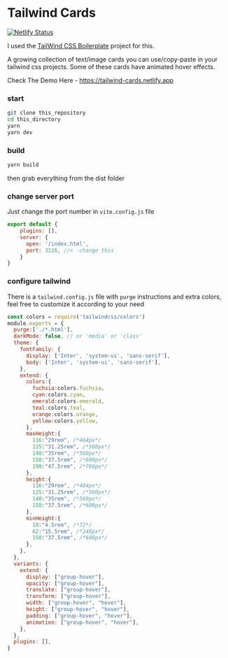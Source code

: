 # Tailwind Cards

[![Netlify Status](https://api.netlify.com/api/v1/badges/d9d621c2-bace-4ca0-95e0-3ad4f38318cf/deploy-status)](https://app.netlify.com/sites/tailwind-cards/deploys)

I used the [TailWind CSS Boilerplate](https://github.com/hasinhayder/tailwind-boilerplate) project for this. 

A growing collection of text/image cards you can use/copy-paste in your tailwind css projects. Some of these cards have animated hover effects.

Check The Demo Here - https://tailwind-cards.netlify.app


### start
```sh
git clone this_repository
cd this_directory
yarn
yarn dev
```

### build
```sh
yarn build
```

then grab everything from the dist folder

### change server port
Just change the port number in `vite.config.js` file
```javascript
export default {
    plugins: [],
    server: {
      open: '/index.html',
      port: 3116, //< -change this
    }
}

```

### configure tailwind
There is a `tailwind.config.js` file with `purge` instructions and extra colors, feel free to customize it according to your need
```javascript
const colors = require('tailwindcss/colors')
module.exports = {
  purge:['./*.html'],
  darkMode: false, // or 'media' or 'class'
  theme: {
    fontFamily: {
      display: ['Inter', 'system-ui', 'sans-serif'],
      body: ['Inter', 'system-ui', 'sans-serif'],
    },
    extend: {
      colors:{
        fuchsia:colors.fuchsia,
        cyan:colors.cyan,
        emerald:colors.emerald,
        teal:colors.teal,
        orange:colors.orange,
        yellow:colors.yellow,
      },
      maxHeight:{
        116:"29rem", /*464px*/
        125:"31.25rem", /*500px*/
        140:"35rem", /*560px*/
        150:"37.5rem", /*600px*/
        190:"47.5rem", /*760px*/
      },
      height:{
        116:"29rem", /*464px*/
        125:"31.25rem", /*500px*/
        140:"35rem", /*560px*/
        150:"37.5rem", /*600px*/
      },
      minHeight:{
        18:"4.5rem", /*72*/
        62:"15.5rem", /*248px*/
        150:"37.5rem", /*600px*/
      },
    },
  },
  variants: {
    extend: {
      display: ["group-hover"],
      opacity: ["group-hover"],
      translate: ["group-hover"],
      transform: ["group-hover"],
      width: ["group-hover", "hover"],
      height: ["group-hover", "hover"],
      padding: ["group-hover", "hover"],
      animation: ["group-hover", "hover"],
    },
  },
  plugins: [],
}

```

